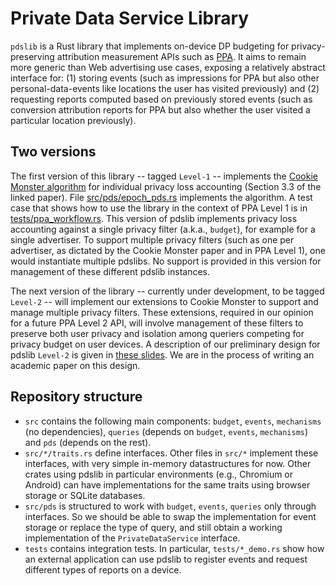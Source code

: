 # Private Data Service Library

`pdslib` is a Rust library that implements on-device DP budgeting for privacy-preserving attribution measurement APIs such as [PPA](https://w3c.github.io/ppa/). It aims to remain more generic than Web advertising use cases, exposing a relatively abstract interface for: (1) storing events (such as impressions for PPA but also other personal-data-events like locations the user has visited previously) and (2) requesting reports computed based on previously stored events (such as conversion attribution reports for PPA but also whether the user visited a particular location previously).

## Two versions

The first version of this library -- tagged `Level-1` -- implements the [Cookie Monster algorithm](https://arxiv.org/abs/2405.16719) for individual privacy loss accounting (Section 3.3 of the linked paper). File [src/pds/epoch_pds.rs](https://github.com/columbia/pdslib/blob/main/src/pds/epoch_pds.rs) implements the algorithm. A test case that shows how to use the library in the context of PPA Level 1 is in [tests/ppa_workflow.rs](https://github.com/columbia/pdslib/blob/main/tests/ppa_workflow.rs). This version of pdslib implements privacy loss accounting against a single privacy filter (a.k.a., `budget`), for example for a single advertiser. To support multiple privacy filters (such as one per advertiser, as dictated by the Cookie Monster paper and in PPA Level 1), one would instantiate multiple pdslibs. No support is provided in this version for management of these different pdslib instances. 

The next version of the library -- currently under development, to be tagged `Level-2` -- will implement our extensions to Cookie Monster to support and manage multiple privacy filters. These extensions, required in our opinion for a future PPA Level 2 API, will involve management of these filters to preserve both user privacy and isolation among queriers competing for privacy budget on user devices. A description of our preliminary design for pdslib `Level-2` is given in [these slides](https://docs.google.com/presentation/d/1VUg2k1ODpnHXPQ4e4qgrfdmCSLEdpPbxrgl4qsafAI8/edit?usp=sharing). We are in the process of writing an academic paper on this design.

## Repository structure
- `src` contains the following main components: `budget`, `events`, `mechanisms` (no dependencies), `queries` (depends on `budget`, `events`, `mechanisms`) and `pds` (depends on the rest).
- `src/*/traits.rs` define interfaces. Other files in `src/*` implement these interfaces, with very simple in-memory datastructures for now. Other crates using pdslib in particular environments (e.g., Chromium or Android) can have implementations for the same traits using browser storage or SQLite databases.
- `src/pds` is structured to work with  `budget`, `events`, `queries` only through interfaces. So we should be able to swap the implementation for event storage or replace the type of query, and still obtain a working implementation of the `PrivateDataService` interface.
- `tests` contains integration tests. In particular, `tests/*_demo.rs` show how an external application can use pdslib to register events and request different types of reports on a device. 

